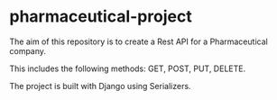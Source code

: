 # pharmaceutical-project

The aim of this repository is to create a Rest API for a Pharmaceutical company.

This includes the following methods: GET, POST, PUT, DELETE.

The project is built with Django using Serializers.

